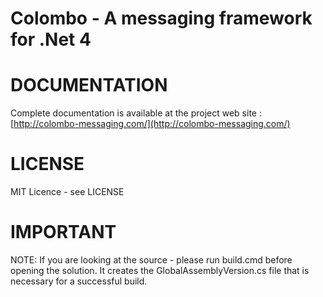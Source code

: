 Colombo - A messaging framework for .Net 4
=======

# DOCUMENTATION
Complete documentation is available at the project web site : [http://colombo-messaging.com/](http://colombo-messaging.com/)

# LICENSE
MIT Licence - see LICENSE

# IMPORTANT
NOTE: If you are looking at the source - please run build.cmd before opening the solution.
It creates the GlobalAssemblyVersion.cs file that is necessary for a successful build.